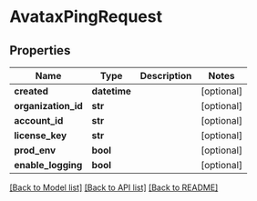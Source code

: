 # AvataxPingRequest

## Properties
Name | Type | Description | Notes
------------ | ------------- | ------------- | -------------
**created** | **datetime** |  | [optional] 
**organization_id** | **str** |  | [optional] 
**account_id** | **str** |  | [optional] 
**license_key** | **str** |  | [optional] 
**prod_env** | **bool** |  | [optional] 
**enable_logging** | **bool** |  | [optional] 

[[Back to Model list]](../README.md#documentation-for-models) [[Back to API list]](../README.md#documentation-for-api-endpoints) [[Back to README]](../README.md)

